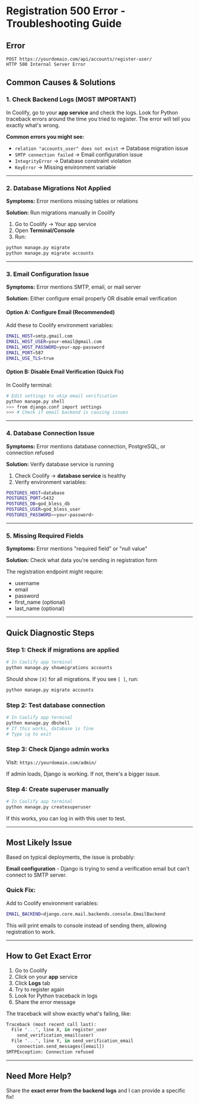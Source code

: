 # Registration 500 Error - Troubleshooting Guide

## Error
```
POST https://yourdomain.com/api/accounts/register-user/
HTTP 500 Internal Server Error
```

## Common Causes & Solutions

### 1. Check Backend Logs (MOST IMPORTANT)

In Coolify, go to your **app service** and check the logs. Look for Python traceback errors around the time you tried to register. The error will tell you exactly what's wrong.

**Common errors you might see:**
- `relation "accounts_user" does not exist` → Database migration issue
- `SMTP connection failed` → Email configuration issue
- `IntegrityError` → Database constraint violation
- `KeyError` → Missing environment variable

---

### 2. Database Migrations Not Applied

**Symptoms:** Error mentions missing tables or relations

**Solution:** Run migrations manually in Coolify

1. Go to Coolify → Your app service
2. Open **Terminal/Console**
3. Run:
```bash
python manage.py migrate
python manage.py migrate accounts
```

---

### 3. Email Configuration Issue

**Symptoms:** Error mentions SMTP, email, or mail server

**Solution:** Either configure email properly OR disable email verification

#### Option A: Configure Email (Recommended)
Add these to Coolify environment variables:
```bash
EMAIL_HOST=smtp.gmail.com
EMAIL_HOST_USER=your-email@gmail.com
EMAIL_HOST_PASSWORD=your-app-password
EMAIL_PORT=587
EMAIL_USE_TLS=true
```

#### Option B: Disable Email Verification (Quick Fix)
In Coolify terminal:
```bash
# Edit settings to skip email verification
python manage.py shell
>>> from django.conf import settings
>>> # Check if email backend is causing issues
```

---

### 4. Database Connection Issue

**Symptoms:** Error mentions database connection, PostgreSQL, or connection refused

**Solution:** Verify database service is running

1. Check Coolify → **database service** is healthy
2. Verify environment variables:
```bash
POSTGRES_HOST=database
POSTGRES_PORT=5432
POSTGRES_DB=god_bless_db
POSTGRES_USER=god_bless_user
POSTGRES_PASSWORD=<your-password>
```

---

### 5. Missing Required Fields

**Symptoms:** Error mentions "required field" or "null value"

**Solution:** Check what data you're sending in registration form

The registration endpoint might require:
- username
- email
- password
- first_name (optional)
- last_name (optional)

---

## Quick Diagnostic Steps

### Step 1: Check if migrations are applied
```bash
# In Coolify app terminal
python manage.py showmigrations accounts
```

Should show `[X]` for all migrations. If you see `[ ]`, run:
```bash
python manage.py migrate accounts
```

### Step 2: Test database connection
```bash
# In Coolify app terminal
python manage.py dbshell
# If this works, database is fine
# Type \q to exit
```

### Step 3: Check Django admin works
Visit: `https://yourdomain.com/admin/`

If admin loads, Django is working. If not, there's a bigger issue.

### Step 4: Create superuser manually
```bash
# In Coolify app terminal
python manage.py createsuperuser
```

If this works, you can log in with this user to test.

---

## Most Likely Issue

Based on typical deployments, the issue is probably:

**Email configuration** - Django is trying to send a verification email but can't connect to SMTP server.

### Quick Fix:

Add to Coolify environment variables:
```bash
EMAIL_BACKEND=django.core.mail.backends.console.EmailBackend
```

This will print emails to console instead of sending them, allowing registration to work.

---

## How to Get Exact Error

1. Go to Coolify
2. Click on your **app** service
3. Click **Logs** tab
4. Try to register again
5. Look for Python traceback in logs
6. Share the error message

The traceback will show exactly what's failing, like:
```python
Traceback (most recent call last):
  File "...", line X, in register_user
    send_verification_email(user)
  File "...", line Y, in send_verification_email
    connection.send_messages([email])
SMTPException: Connection refused
```

---

## Need More Help?

Share the **exact error from the backend logs** and I can provide a specific fix!

